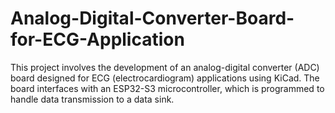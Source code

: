 # Analog-Digital-Converter-Board-for-ECG-Application
This project involves the development of an analog-digital converter (ADC) board designed for ECG (electrocardiogram) applications using KiCad. The board interfaces with an ESP32-S3 microcontroller, which is programmed to handle data transmission to a data sink.
